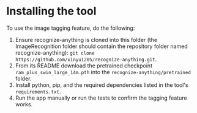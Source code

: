 # Installing the tool
To use the image tagging feature, do the following:
1. Ensure recognize-anything is cloned into this folder (the ImageRecognition folder should contain the repository folder named recognize-anything):
`git clone https://github.com/xinyu1205/recognize-anything.git`.
2. From its README download the pretrained checkpoint `ram_plus_swin_large_14m.pth` into the `recognize-anything/pretrained` folder.
3. Install python, pip, and the required dependencies listed in the tool's `requirements.txt`.
4. Run the app manually or run the tests to confirm the tagging feature works.